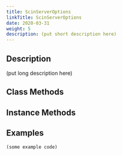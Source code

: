 ```yaml
---
title: ScinServerOptions
linkTitle: ScinServerOptions
date: 2020-03-31
weight: 5
description: (put short description here)
---
```


## Description
(put long description here)
## Class Methods

## Instance Methods

## Examples

```
(some example code)
```
